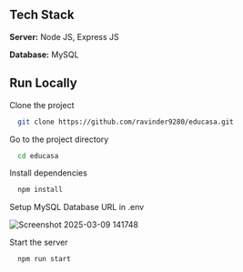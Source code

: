 

## Tech Stack



**Server:** Node JS, Express JS

**Database:** MySQL
  

## Run Locally

Clone the project

```bash
  git clone https://github.com/ravinder9280/educasa.git
```

Go to the project directory

```bash
  cd educasa
```

Install dependencies

```bash
  npm install
```
Setup MySQL Database URL in .env

![Screenshot 2025-03-09 141748](https://github.com/user-attachments/assets/5c89b5b0-801c-46e4-a43c-da1141ef1492)


Start the server

```bash
  npm run start
```


  
